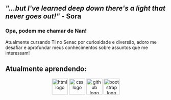 ## _"...but I've learned deep down there's a light that never goes out!"_ - Sora

### Opa, podem me chamar de **Nan**!

Atualmente cursando TI no Senac por curiosidade e diversão, adoro me desafiar e aprofundar meus conhecimentos sobre assuntos que me interessam!


## Atualmente aprendendo:

<div align="center" style="display: inline_block">
    <img src="https://skillicons.dev/icons?i=html" height="50" alt="html logo"/>
    <img src="https://skillicons.dev/icons?i=css" height="50" alt="css logo"/>
    <img src="https://skillicons.dev/icons?i=github" height="50" alt="github logo"/>
    <img src="https://skillicons.dev/icons?i=bootstrap" height="50" alt="bootstrap logo">
</div>

